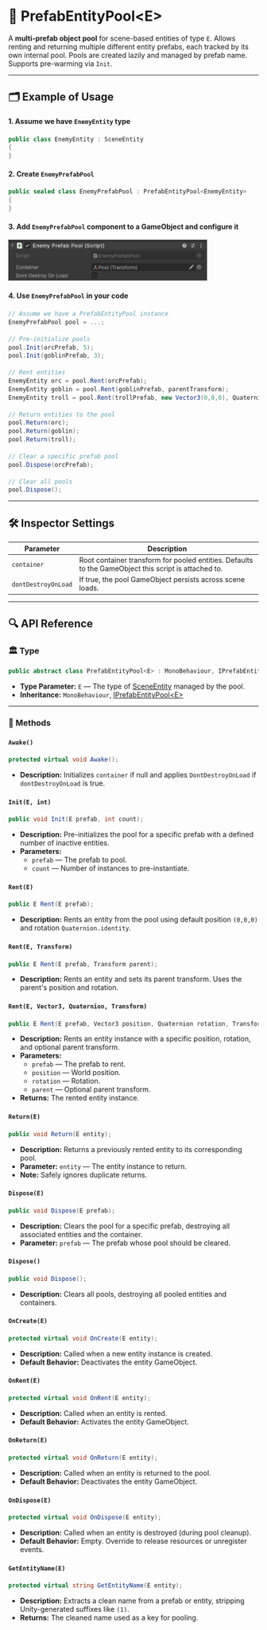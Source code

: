 # 🧩 PrefabEntityPool\<E>

A **multi-prefab object pool** for scene-based entities of type `E`. Allows renting and returning multiple different
entity prefabs, each tracked by its own internal pool. Pools are created lazily and managed by prefab name. Supports
pre-warming via `Init`.

---

## 🗂 Example of Usage

#### 1. Assume we have `EnemyEntity` type

```csharp
public class EnemyEntity : SceneEntity
{
}
```

#### 2. Create `EnemyPrefabPool`

```csharp
public sealed class EnemyPrefabPool : PrefabEntityPool<EnemyEntity> 
{
}
```

#### 3. Add `EnemyPrefabPool` component to a GameObject and configure it

<img width="400" height="" alt="Entity component" src="../../Images/EnemyPrefabPool.png" />


#### 4. Use `EnemyPrefabPool` in your code

```csharp
// Assume we have a PrefabEntityPool instance
EnemyPrefabPool pool = ...;

// Pre-initialize pools
pool.Init(orcPrefab, 5);
pool.Init(goblinPrefab, 3);

// Rent entities
EnemyEntity orc = pool.Rent(orcPrefab);
EnemyEntity goblin = pool.Rent(goblinPrefab, parentTransform);
EnemyEntity troll = pool.Rent(trollPrefab, new Vector3(0,0,0), Quaternion.identity, parentTransform);

// Return entities to the pool
pool.Return(orc);
pool.Return(goblin);
pool.Return(troll);

// Clear a specific prefab pool
pool.Dispose(orcPrefab);

// Clear all pools
pool.Dispose();
```

---

## 🛠 Inspector Settings

| Parameter           | Description                                                                                          |
|---------------------|------------------------------------------------------------------------------------------------------|
| `container`         | Root container transform for pooled entities. Defaults to the GameObject this script is attached to. |
| `dontDestroyOnLoad` | If true, the pool GameObject persists across scene loads.                                            |

---

## 🔍 API Reference

### 🏛️ Type <div id="-type"></div>

```csharp
public abstract class PrefabEntityPool<E> : MonoBehaviour, IPrefabEntityPool<E> where E : SceneEntity
```

- **Type Parameter:** `E` — The type of [SceneEntity](../Entities/SceneEntity.md) managed by the pool.
- **Inheritance:** `MonoBehaviour`, [IPrefabEntityPool\<E>](IPrefabEntityPool%601.md)

---

### 🏹 Methods

#### `Awake()`

```csharp
protected virtual void Awake();
```

- **Description:** Initializes `container` if null and applies `DontDestroyOnLoad` if `dontDestroyOnLoad` is true.

#### `Init(E, int)`

```csharp
public void Init(E prefab, int count);
```

- **Description:** Pre-initializes the pool for a specific prefab with a defined number of inactive entities.
- **Parameters:**
    - `prefab` — The prefab to pool.
    - `count` — Number of instances to pre-instantiate.

#### `Rent(E)`

```csharp
public E Rent(E prefab);
```

- **Description:** Rents an entity from the pool using default position `(0,0,0)` and rotation `Quaternion.identity`.

#### `Rent(E, Transform)`

```csharp
public E Rent(E prefab, Transform parent);
```

- **Description:** Rents an entity and sets its parent transform. Uses the parent's position and rotation.

#### `Rent(E, Vector3, Quaternion, Transform)`

```csharp
public E Rent(E prefab, Vector3 position, Quaternion rotation, Transform parent = null);
```

- **Description:** Rents an entity instance with a specific position, rotation, and optional parent transform.
- **Parameters:**
    - `prefab` — The prefab to rent.
    - `position` — World position.
    - `rotation` — Rotation.
    - `parent` — Optional parent transform.
- **Returns:** The rented entity instance.

#### `Return(E)`

```csharp
public void Return(E entity);
```

- **Description:** Returns a previously rented entity to its corresponding pool.
- **Parameter:** `entity` — The entity instance to return.
- **Note:** Safely ignores duplicate returns.

#### `Dispose(E)`

```csharp
public void Dispose(E prefab);
```

- **Description:** Clears the pool for a specific prefab, destroying all associated entities and the container.
- **Parameter:** `prefab` — The prefab whose pool should be cleared.

#### `Dispose()`

```csharp
public void Dispose();
```

- **Description:** Clears all pools, destroying all pooled entities and containers.

#### `OnCreate(E)`

```csharp
protected virtual void OnCreate(E entity);
```

- **Description:** Called when a new entity instance is created.
- **Default Behavior:** Deactivates the entity GameObject.

#### `OnRent(E)`

```csharp
protected virtual void OnRent(E entity);
```

- **Description:** Called when an entity is rented.
- **Default Behavior:** Activates the entity GameObject.

#### `OnReturn(E)`

```csharp
protected virtual void OnReturn(E entity);
```

- **Description:** Called when an entity is returned to the pool.
- **Default Behavior:** Deactivates the entity GameObject.

#### `OnDispose(E)`

```csharp
protected virtual void OnDispose(E entity);
```

- **Description:** Called when an entity is destroyed (during pool cleanup).
- **Default Behavior:** Empty. Override to release resources or unregister events.

#### `GetEntityName(E)`

```csharp
protected virtual string GetEntityName(E entity);
```

- **Description:** Extracts a clean name from a prefab or entity, stripping Unity-generated suffixes like `(1)`.
- **Returns:** The cleaned name used as a key for pooling.